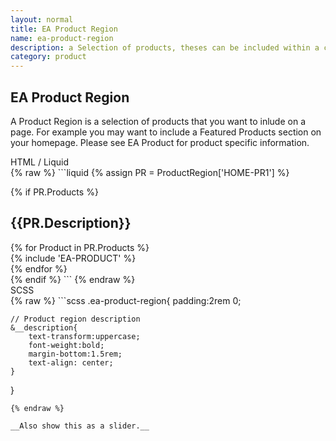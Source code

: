 ```yaml
---
layout: normal
title: EA Product Region
name: ea-product-region
description: a Selection of products, theses can be included within a carousel.
category: product
---
```


## EA Product Region
A Product Region is a selection of products that you want to inlude on a page.  For example you may want to include a Featured Products section on your homepage. Please see EA Product for product specific information.

<div class="example-title">HTML / Liquid</div>
{% raw %}
```liquid
<!-- To use the product region add in your regions code below - e.g. ProductRegion['CODE'] -->
{% assign PR = ProductRegion['HOME-PR1'] %}

<!-- Check the product region exists and has products -->
{% if PR.Products %}
<section data-component="ea-product-region" class="ea-product-region">
    <h2 class="ea-product-region__description">{{PR.Description}}</h2>
    <div class="row">
    {% for Product in PR.Products %}
        <!-- include the ea-product component -->
        <article class="ea-product small-6 medium-6 large-3 columns {% if forloop.last %}end{% endif %}" >
            {% include 'EA-PRODUCT' %}
        </article>
    {% endfor %}
    </div>
</section>
{% endif %}
```
{% endraw %}

<div class="example-title">SCSS</div>
{% raw %}
```scss
.ea-product-region{
	padding:2rem 0;

	// Product region description
	&__description{
		text-transform:uppercase;
		font-weight:bold;
		margin-bottom:1.5rem;
		text-align: center;
	}
}
```
{% endraw %}

__Also show this as a slider.__